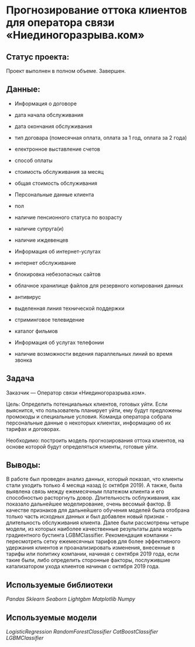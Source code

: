# Прогнозирование оттока клиентов для оператора связи «Ниединогоразрыва.ком»

## Статус проекта: 
Проект выполнен в полном объеме. Завершен.

## Данные:

- Информация о договоре
 - дата начала обслуживания
 - дата окончания обслуживания
 - тип договара (помесячная оплата, оплата за 1 год, оплата за 2 года)
 - електронное выставление счетов
 - способ оплаты
 - стоимость обслуживания за месяц
 - общая стоимость обслуживания

- Персональные данные клиента
 - пол
 - наличие пенсионного статуса по возрасту
 - наличие супруга(и)
 - наличие иждевенцев

- Информация об интернет-услугах
 - интернет обслуживание
 - блокировка небезопасных сайтов
 - облачное хранилище файлов для резервного копирования данных
 - антивирус
 - выделенная линия технической поддержки
 - стриминговое телевидение
 - каталог фильмов

- Информация об услугах телефонии
 - наличие возможности ведения параллельных линий во время звонка

## Задача

Заказчик — Оператор связи «Ниединогоразрыва.ком».

Цель: Определить потенциальных клиентов, готовых уйти. Если выяснится, что пользователь планирует уйти, ему будут предложены промокоды и специальные условия. Команда оператора собрала персональные данные о некоторых клиентах, информацию об их тарифах и договорах.

Необходимо: построить модель прогнозирования оттока клиентов, на основе которой будут определяться клиенты, готовые уйти.

## Выводы: 
В работе был проведен анализ данных, который показал, что клиенты стали уходить только 4 месяца назад (с октября 2019). А также, была выявлена связь между ежемесячным платежом клиента и его способностью расторгнуть довор. Длительность осблуживания, как показало дальнейшее моделирование, очень весомый фактор.
В качестве признаков для дальнейшего обучения моделей была отобрана только часть исходных данных и был добавлен новый признак - длительность обслуживания клиента.
Далее были рассмотрены четыре модели, из которых наиболее качественные результаты дала модель градиентного бустинга LGBMClassifier.
Рекомендация компании - пересмотреть сетку ежемесячных тарифов для более эффективного удержания клиентов и проанализировать изменения, внесенные в тарифы или политику компании, начиная с сентября 2019 года, если такие были, либо определить сторонные факторы, послужившие катализатором ухода клиентов начиная с октября 2019 года.

## Используемые библиотеки

*Pandas*
*Sklearn*
*Seaborn*
*Lightgbm*
*Matplotlib*
*Numpy*

## Используемые модели

*LogisticRegression*
*RandomForestClassifier*
*CatBoostClassifier*
*LGBMClassifier*